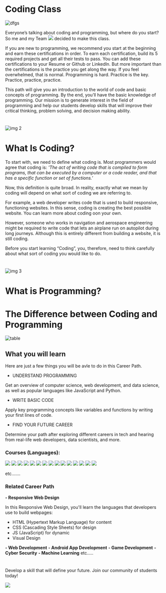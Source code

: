 # Coding Class

![dfgs](https://user-images.githubusercontent.com/79866006/156547307-5d924f0f-6c54-419f-9611-0719f1703e13.jpg)

Everyone’s talking about coding and programming, but where do you start? 
So me and my Team <a href="https://github.com/Team-TYP"/><img src="https://img.shields.io/badge/GitHub-100000?style=for-the-badge&logo=github&logoColor=white"/></a> decided to make this class.

If you are new to programming, we recommend you start at the beginning and earn these certifications in order.
To earn each certification, build its 5 required projects and get all their tests to pass.
You can add these certifications to your Resume or Github or LinkedIn. But more important than the certifications is the practice you get along the way.
If you feel overwhelmed, that is normal. Programming is hard.
Practice is the key. Practice, practice, practice.


This path will give you an introduction to the world of code and basic concepts of programming. By the end, you’ll have the basic knowledge of programming.
Our mission is to generate interest in the field of programming and help our students develop skills that will improve their critical thinking, problem solving, and decision making ability. 

#
![img 2](https://user-images.githubusercontent.com/79866006/156563877-35a127fe-3da3-4017-a7a0-51b5b1b4c22c.jpg)


# What Is Coding?

To start with, we need to define what coding is. Most programmers would agree that coding is:
*'The act of writing code that is compiled to form programs, that can be executed by a computer or a code reader, and that has a specific function or set of functions.’*

Now, this definition is quite broad. In reality, exactly what we mean by coding will depend on what sort of coding we are referring to.

For example, a web developer writes code that is used to build responsive, functioning websites. In this sense, coding is creating the best possible website. You can learn more about coding oon your own.

However, someone who works in navigation and aerospace engineering might be required to write code that lets an airplane run on autopilot during long journeys. Although this is entirely different from building a website, it is still coding.

Before you start learning “Coding”, you, therefore, need to think carefully about what sort of coding you would like to do. 


#
![img 3](https://user-images.githubusercontent.com/79866006/156566237-594c6d4f-83b6-482c-bce1-a3faf732c45c.jpg)


# What is Programming?






# The Difference between Coding and Programming 

![table](https://user-images.githubusercontent.com/79866006/156565755-511a7794-2a1c-464f-9986-409f9692be33.jpg)

## What you will learn
Here are just a few things you will be avle to do in this Career Path.

- UNDERSTAND PROGRAMMING

Get an overview of computer science, web development, and data science, as well as popular languages like JavaScript and Python.

- WRITE BASIC CODE

Apply key programming concepts like variables and functions by writing your first lines of code. 

- FIND YOUR FUTURE CAREER

Determine your path after exploring different careers in tech and hearing from real-life web developers, data scientists, and more. 


### Courses (Languages): 
<a href="#"/><img src="https://img.shields.io/badge/HTML5-E34F26?style=for-the-badge&logo=html5&logoColor=white"/></a>
<a href="#"/><img src="https://img.shields.io/badge/CSS3-1572B6?style=for-the-badge&logo=css3&logoColor=white"/></a>
<a hreg="#"/><img src="https://img.shields.io/badge/JavaScript-323330?style=for-the-badge&logo=javascript&logoColor=F7DF1E"/></a>
<a href="#"/><img src="https://img.shields.io/badge/C%2B%2B-00599C?style=for-the-badge&logo=c%2B%2B&logoColor=white"/></a>
<a href="#"/><img src="https://img.shields.io/badge/C-00599C?style=for-the-badge&logo=c&logoColor=white"/></a>
<a href="#"/><img src="https://img.shields.io/badge/jQuery-0769AD?style=for-the-badge&logo=jquery&logoColor=white"/></a>
<a href="#"/><img src="https://img.shields.io/badge/React-20232A?style=for-the-badge&logo=react&logoColor=61DAFB"/></a>
<a href="#"/><img src="https://img.shields.io/badge/Bootstrap-563D7C?style=for-the-badge&logo=bootstrap&logoColor=white"/></a>
<a href="#"/><img src="https://img.shields.io/badge/WebAssembly-654FF0?style=for-the-badge&logo=WebAssembly&logoColor=white"/></a>
<a href="#"/><img src="https://img.shields.io/badge/GitHub-100000?style=for-the-badge&logo=github&logoColor=white"/></a>
<a href="#"/><img src="https://img.shields.io/badge/PHP-777BB4?style=for-the-badge&logo=php&logoColor=white"/></a>
<a htef="#"/><img src="https://img.shields.io/badge/Python-FFD43B?style=for-the-badge&logo=python&logoColor=blue"/></a>
<a href="#"/><img src="https://img.shields.io/badge/Kotlin-0095D5?&style=for-the-badge&logo=kotlin&logoColor=white"/></a>
<a href="#"/><img src="https://img.shields.io/badge/Node.js-339933?style=for-the-badge&logo=nodedotjs&logoColor=white"/></a>
<a href="#"/><img src="https://img.shields.io/badge/Java-ED8B00?style=for-the-badge&logo=java&logoColor=white"/></a>

etc.......

### Related Career Path

**- Responsive Web Design**

In this Responsive Web Design, you'll learn the languages that developers use to build webpages:
- HTML (Hypertext Markup Language) for content
- CSS (Cascading Style Sheets) for design
- JS (JavaScript) for dynamic
- Visual Design

**- Web Development**
**- Android App Development**
**- Game Development**
**- Cyber Security**
**- Machine Learning**
etc.....


#

Develop a skill that will define your future. Join our community of students today!

<a href="#"><img src="https://img.shields.io/badge/website-000000?style=for-the-badge&logo=About.me&logoColor=white"/></a>





